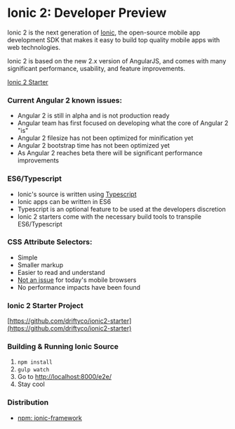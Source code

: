 # Ionic 2: Developer Preview

Ionic 2 is the next generation of [Ionic](http://ionicframework.com/), the open-source mobile app development SDK that makes it easy to build top quality mobile apps with web technologies.

Ionic 2 is based on the new 2.x version of AngularJS, and comes with many significant performance, usability, and feature improvements.

[Ionic 2 Starter](https://github.com/driftyco/ionic2-starter)


### Current Angular 2 known issues:

- Angular 2 is still in alpha and is not production ready
- Angular team has first focused on developing what the core of Angular 2 "is"
- Angular 2 filesize has not been optimized for minification yet
- Angular 2 bootstrap time has not been optimized yet
- As Angular 2 reaches beta there will be significant performance improvements


### ES6/Typescript

- Ionic's source is written using [Typescript](http://www.typescriptlang.org/)
- Ionic apps can be written in ES6
- Typescript is an optional feature to be used at the developers discretion
- Ionic 2 starters come with the necessary build tools to transpile ES6/Typescript


### CSS Attribute Selectors:

- Simple
- Smaller markup
- Easier to read and understand
- [Not an issue](https://twitter.com/paul_irish/status/311610425617838081) for today's mobile browsers
- No performance impacts have been found


### Ionic 2 Starter Project

[https://github.com/driftyco/ionic2-starter](https://github.com/driftyco/ionic2-starter)


### Building & Running Ionic Source

1. `npm install`
2. `gulp watch`
3. Go to [http://localhost:8000/e2e/](http://localhost:8000/e2e/)
4. Stay cool


### Distribution

 - [npm: ionic-framework](https://www.npmjs.com/package/ionic-framework)
